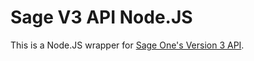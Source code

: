 # Sage V3 API Node.JS

This is a Node.JS wrapper for [Sage One's Version 3 API](https://developer.columbus.sage.com/docs#/uki/sageone/accounts).
